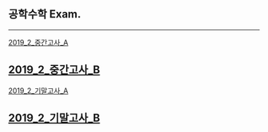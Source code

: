 ## 공학수학 Exam.
---
[2019_2_중간고사_A](https://colab.research.google.com/github/SeoulTechPSE/EngMath/blob/master/exams/mid_2019_2_A.ipynb)

[2019_2_중간고사_B](https://colab.research.google.com/github/SeoulTechPSE/EngMath/blob/master/exams/mid_2019_2_B.ipynb)
---
[2019_2_기말고사_A](https://colab.research.google.com/github/SeoulTechPSE/EngMath/blob/master/exams/final_2019_2_A.ipynb)

[2019_2_기말고사_B](https://colab.research.google.com/github/SeoulTechPSE/EngMath/blob/master/exams/final_2019_2_B.ipynb)
---